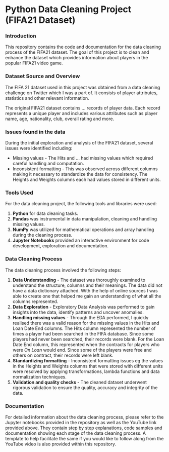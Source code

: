 # Python Data Cleaning Project (FIFA21 Dataset)

### Introduction

This repository contains the code and documentation for the data cleaning process of the FIFA21 dataset. 
The goal of this project is to clean and enhance the dataset which provides information
about players in the popular FIFA21 video game.

### Dataset Source and Overview

The FIFA 21 dataset used in this project was obtained from a data cleaning challenge on Twitter which I was a part of.
It consists of player attributes, statistics and other relevant information.

The original FIFA21 dataset contains ... records of player data. Each record represents a unique player and includes
various attributes such as player name, age, nationality, club, overall rating and more.

### Issues found in the data

During the initial exploration and analysis of the FIFA21 dataset, several issues were identified including:

- Missing values - The Hits and ... had missing values which required careful handling and computation.
- Inconsistent formatting - This was observed across different columns making it necessary to standardize the data
  for consistency. The Heights and Weights columns each had values stored in different units.

### Tools Used

For the data cleaning project, the following tools and libraries were used:

1. **Python** for data cleaning tasks.
2. **Pandas** was instrumental in data manipulation, cleaning and handling missing values.
3. **NumPy** was utilized for mathematical operations and array handling during the cleaning process.
4. **Jupyter Notebooks** provided an interactive environment for code development, exploration and documentation.

### Data Cleaning Process

The data cleaning process involved the following steps:
1. **Data Understanding** - The dataset was thoroughly examined to understand the structure, columns and their meanings.
   The data did not have a data dictionary attached. With the help of online sources I was able to create one that helped me
   gain an understanding of what all the columns represented.
2. **Data Exploration** - Exploratory Data Analysis was performed to gain insights into the data, identify patterns and uncover anomalies.
3. **Handling missing values** - Through the EDA performed, I quickly realised there was a valid reason for the missing values in the Hits and Loan Date End columns.
   The Hits column represented the number of times a player had been searched in the FIFA database. Since some players had never been searched, their records were blank.
   For the Loan Date End column, this represented when the contracts for players who were *On Loan* would end. Since some of the players were free and others
   on contract, their records were left blank.
4. **Standardizing formatting** - Inconsistent formatting issues eg the values in the Heights and Weights columns that were stored with different units were resolved by
   applying transformations, lambda functions and data normalization techniques.
5. **Validation and quality checks** - The cleaned dataset underwent rigorous validation to ensure the quality, accuracy and integrity of the data.

### Documentation

For detailed information about the data cleaning process, please refer to the Jupyter notebooks provided in the repository as well as the YouTube link provided above.
They contain step by step explanations, code samples and documentation showing each stage of the data cleaning process.
A template to help facilitate the same if you would like to follow along from the YouTube video is also provided within this repository.
